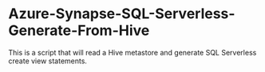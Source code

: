 # Azure-Synapse-SQL-Serverless-Generate-From-Hive
This is a script that will read a Hive metastore and generate SQL Serverless create view statements.
